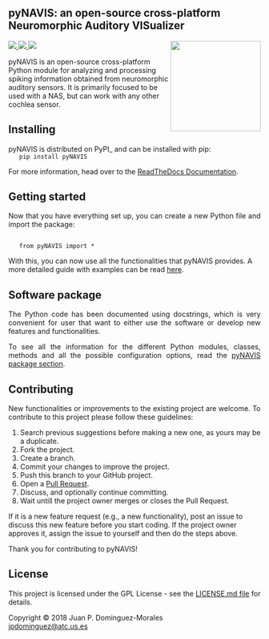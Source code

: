 ## pyNAVIS: an open-source cross-platform Neuromorphic Auditory VISualizer


<p>
<img align="right" height="180" width="180"  src="https://github.com/jpdominguez/pyNAVIS/blob/master/images/wiki-images/pynavis_logo.png"/>
<a href="http://www.gnu.org/licenses/gpl-3.0">
<img src="https://img.shields.io/badge/License-GPL%20v3-blue.svg"/>
</a>
<a href="https://pypi.python.org/pypi/pyNAVIS">
<img src="https://img.shields.io/pypi/v/pyNAVIS.svg"/>
</a>
<a href="https://pynavis.readthedocs.io/en/latest">
<img src="https://readthedocs.org/projects/pynavis/badge/?version=latest"/>
</a>
</p>



<p align="justify">

pyNAVIS is an open-source cross-platform Python module for analyzing and processing spiking information obtained from neuromorphic auditory sensors. It is primarily focused to be used with a NAS, but can work with any other cochlea sensor.</p>
</p>





<h2>Installing</h2>

<p align="justify">
pyNAVIS is distributed on PyPI_ and can be installed with pip:


<code>
   pip install pyNAVIS
</code>




For more information, head over to the <a href="https://pynavis.readthedocs.io/en/latest/">ReadTheDocs Documentation</a>.

</p>





<h2>Getting started</h2>

<p align="justify">
Now that you have everything set up, you can create a new Python file and import the package:


<pre><code>
   from pyNAVIS import *
</code></pre>

With this, you can now use all the functionalities that pyNAVIS provides. A more detailed guide with examples can be read <a href="https://pynavis.readthedocs.io/en/latest/Getting%20started.html">here</a>.

</p>







<h2>Software package</h2>

<p align="justify">
The Python code has been documented using docstrings, which is very convenient for user that want to either use the software or develop new features and functionalities.
</p>
<p align="justify">
To see all the information for the different Python modules, classes, methods and all the possible configuration options, read the <a href="https://pynavis.readthedocs.io/en/latest/pyNAVIS.html">pyNAVIS package section</a>.
</p>






<h2>Contributing</h2>

<p align="justify">
New functionalities or improvements to the existing project are welcome. To contribute to this project please follow these guidelines:
<ol align="justify">
<li> Search previous suggestions before making a new one, as yours may be a duplicate.</li>
<li> Fork the project.</li>
<li> Create a branch.</li>
<li> Commit your changes to improve the project.</li>
<li> Push this branch to your GitHub project.</li>
<li> Open a <a href="https://github.com/jpdominguez/pyNAVIS/pulls">Pull Request</a>.</li>
<li> Discuss, and optionally continue committing.</li>
<li> Wait untill the project owner merges or closes the Pull Request.</li>
</ol>
If it is a new feature request (e.g., a new functionality), post an issue to discuss this new feature before you start coding. If the project owner approves it, assign the issue to yourself and then do the steps above.
</p>
<p align="justify">
Thank you for contributing to pyNAVIS!
</p>






<h2>License</h2>
<p align="justify">
This project is licensed under the GPL License - see the <a href="https://github.com/jpdominguez/pyNAVIS/blob/master/LICENSE">LICENSE.md file</a> for details.
</p>

<p align="justify">
Copyright © 2018 Juan P. Dominguez-Morales<br>  
<a href="mailto:jpdominguez@atc.us.es">jpdominguez@atc.us.es</a>
</p>
